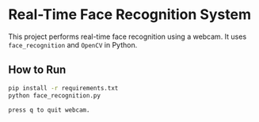 # Real-Time Face Recognition System

This project performs real-time face recognition using a webcam. It uses `face_recognition` and `OpenCV` in Python.

## How to Run

```bash
pip install -r requirements.txt
python face_recognition.py

press q to quit webcam.
